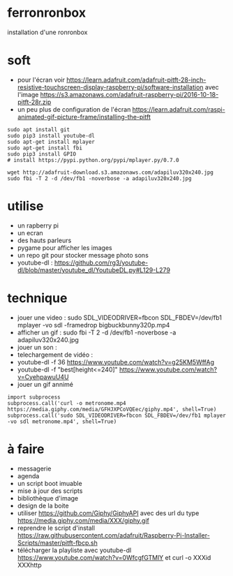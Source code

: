 # ferronronbox

installation d'une ronronbox
# soft
 - pour l'écran voir https://learn.adafruit.com/adafruit-pitft-28-inch-resistive-touchscreen-display-raspberry-pi/software-installation avec l'image https://s3.amazonaws.com/adafruit-raspberry-pi/2016-10-18-pitft-28r.zip
 - un peu plus de configuration de l'écran https://learn.adafruit.com/raspi-animated-gif-picture-frame/installing-the-pitft
```
sudo apt install git
sudo pip3 install youtube-dl
sudo apt-get install mplayer
sudo apt-get install fbi
sudo pip3 install GPIO
# install https://pypi.python.org/pypi/mplayer.py/0.7.0

wget http://adafruit-download.s3.amazonaws.com/adapiluv320x240.jpg
sudo fbi -T 2 -d /dev/fb1 -noverbose -a adapiluv320x240.jpg
```
# utilise
 - un rapberry pi
 - un ecran
 - des hauts parleurs
 - pygame pour afficher les images
 - un repo git pour stocker message photo sons
 - youtube-dl : https://github.com/rg3/youtube-dl/blob/master/youtube_dl/YoutubeDL.py#L129-L279

# technique
 - jouer une video : sudo SDL_VIDEODRIVER=fbcon SDL_FBDEV=/dev/fb1 mplayer -vo sdl -framedrop bigbuckbunny320p.mp4
 - afficher un gif : sudo fbi -T 2 -d /dev/fb1 -noverbose -a adapiluv320x240.jpg
 - jouer un son :
 - telechargement de vidéo : 
  - youtube-dl -f 36 https://www.youtube.com/watch?v=g25KM5WffAg
  - youtube-dl -f "best[height<=240]" https://www.youtube.com/watch?v=CyehpawuU4U
 - jouer un gif annimé
 ```
 import subprocess
subprocess.call('curl -o metronome.mp4 https://media.giphy.com/media/GFHJXPCoVQEec/giphy.mp4', shell=True)
subprocess.call('sudo SDL_VIDEODRIVER=fbcon SDL_FBDEV=/dev/fb1 mplayer -vo sdl metronome.mp4', shell=True)
```
# à faire
 - messagerie
 - agenda
 - un script boot imuable
 - mise à jour des scripts
 - bibliothèque d'image
 - design de la boite
 - utiliser https://github.com/Giphy/GiphyAPI avec des url du type https://media.giphy.com/media/XXX/giphy.gif
 - reprendre le script d'install https://raw.githubusercontent.com/adafruit/Raspberry-Pi-Installer-Scripts/master/pitft-fbcp.sh
 - télécharger la playliste avec youtube-dl https://www.youtube.com/watch?v=0WfcgfGTMlY et curl -o XXXid XXXhttp
 
